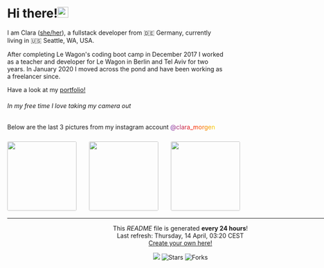 <h1>Hi there!<img src="https://media.giphy.com/media/hvRJCLFzcasrR4ia7z/giphy.gif" width="25px"></h1>

<p>I am Clara (<a href="https://pronoun.is/she" target="_blank">she/her</a>), a fullstack developer from 🇩🇪 Germany, currently living in 🇺🇸 Seattle, WA, USA.</p>
<p>After completing Le Wagon's coding boot camp in December 2017 I worked as a teacher and developer
for Le Wagon in Berlin and Tel Aviv for two years.
In January 2020 I moved across the pond and have been working as a freelancer since.
</p>

Have a look at my <a href="https://www.claramorgeneyer.com" target="_blank">portfolio!</a>

<h6>In my free time I love taking my camera out</h6>
  <p>Below are the last 3 pictures from my instagram account
  <a href="https://www.instagram.com/clara_morgen/" target="_blank" style="background: #7D36AF;
                                                                            background: -webkit-linear-gradient(to right, #7D36AF 0%, #F81500 50%, #F6D400 100%);
                                                                            background: -moz-linear-gradient(to right, #7D36AF 0%, #F81500 50%, #F6D400 100%);
                                                                            background: linear-gradient(to right, #7D36AF 0%, #F81500 50%, #F6D400 100%);
                                                                            -webkit-background-clip: text;
                                                                            -webkit-text-fill-color: transparent;
">
    @clara_morgen
  </a>

  <div style="width: 800; margin: 0 auto; margin-top: 25px;">
    <img width="160" src="https:&#x2F;&#x2F;cdn1.picuki.com&#x2F;hosted-by-instagram&#x2F;q&#x3D;0exhNuNYnjBcaS3SYdxKjf8JzOFzWgxSZ60STLepjSVmIR1vLHOapZA0mpCj4yRwKwVlASuRYz1n44kiU1hZDT17PkHZS7SKTTZd7a6ZUO%7C%7CN1TVk%7C%7CZBhl7szLXEXbXOo%7C%7CsArVAmYdSgIGaYDG7uo%7C%7CesJ+fzncjcBojOMNbBGmDdttdCwFahlza4lsfe4kx2xu5xncG114WNxahlw5OLUqQUCSKnjMcF6saR5UvoDmNNXpr6gmCG2GGM5b295BTGS9IjOkqg8iyDXdzQspjD3H+8EIU8hjl246gcY4LV2krKjOYo1+MZgsLP9GXFBWmhm+jVMlpDtuiTvSUGI%7C%7CgVRwGKOlf7lNPEu+8WgGtKpatP63w3GWrTNIKoZS1w8N%7C%7CaGYWDeMNPjN8sOroRpLq1v+k6P1DSqS+DAhBQ3CzAX1WbeKLAoFt%7C%7Cb+6GnzWTZhmDZogE9yJ8&#x3D;" style="border-radius: 3px; margin-right: 25px;"/>
    <img width="160" src="https:&#x2F;&#x2F;cdn1.picuki.com&#x2F;hosted-by-instagram&#x2F;q&#x3D;0exhNuNYnjBcaS3SYdxKjf8JzOFzWgxSZ60STLepjSVmIR1vLHOapZA0mpCj4yRwKwVlASuRYz1n4YIvUFVRDj1zO0HfSbWITTxQ5qyRVe%7C%7CN1zZj95dlnLo1KncWYHau%7C%7CsYpUwmYdSgIGaYDG7uo%7C%7CesJ%7C%7CPnucjcFrjOMNbRKmDdttdCwFahlza4lsfe4kx2xu5xncG114WNxahlw5OLUqQUCSKnjMcF6saR5UvoDmNNXpr6gmCG2GGM5b295BTGS9IjOkqg8iyDXdzQspjD3Ee8EIU8hjl246kQbnIQC2orwOq9I+MZ16az2Vl9BWmhm+jVMlpDtuiTvSUGI%7C%7CgVRwGKOlf7lNPEu+8WgGtKpGI%7C%7C%7C%7CnR7rPYuGOL9dEEIVMt6bQ0qPOqWTLdsKz98eMMd742uk+xCQQLHX3xQ3CzAX1WbeVctSE6nb+6GnzWTZhmDZogE9yJ8&#x3D;" style="border-radius: 3px; margin-right: 25px;" />
    <img width="160" src="https:&#x2F;&#x2F;cdn1.picuki.com&#x2F;hosted-by-instagram&#x2F;q&#x3D;0exhNuNYnjBcaS3SYdxKjf8JzOFzWgxSZ60STLepjSVmIR1vLHOapZA0mpCj4yRwKwVlASuRYz1n4Y4oWVVWAj19PUTbQLKOSzpc66qfUuqlvDNm9Jdok7wwLXUbbXap8cckVGGpNWwSDv5PHL%7C%7Clo7gX5vrpZCgEojeSKrVGnGZTjse3TO9%7C%7C2pYf5%7C%7CHSv1izv9QpcmkazXgpdAd4+pvlpDk1VOCtIc17q7VySKNBhdURuaK%7C%7C1Sa8H2QkaHp%7C%7CECKet8XCkONFui3rSzY57zz2F%7C%7Ch9EEIdvlqztEsbppsvjtH2PY5q9N8A6abUZlEAGXhl+hZ5l6WJmQvDZVCc8nxBkW+Vx7e8L98EoJGgCPS%7C%7CdPrI7WfDbbODQ%7C%7CYYG3UHXayGbH7oeceGL5hNv75GLLVc5Xn4wh+OUbLj9hxXUDwToSOOKZwnTfiS5Yql4FP21AzIrwJmxp7uXuF67QkbzcuO1hVyfSGRB85JY2c&#x3D;" style="border-radius: 3px; margin-right: 25px;" />
  </p>

------------
<p align="center">This <i>README</i> file is generated <b>every 24 hours</b>!</br>Last refresh: Thursday, 14 April, 03:20 CEST<br /><a href="https://medium.com/@th.guibert/how-to-create-a-self-updating-readme-md-for-your-github-profile-f8b05744ca91">Create your own here!</a></p>
<p align="center"><img src="https://github.com/thmsgbrt/thmsgbrt/workflows/README%20build/badge.svg" /> <img alt="Stars" src="https://img.shields.io/github/stars/thmsgbrt/thmsgbrt?style=flat-square&labelColor=343b41"/> <img alt="Forks" src="https://img.shields.io/github/forks/thmsgbrt/thmsgbrt?style=flat-square&labelColor=343b41"/></p>

